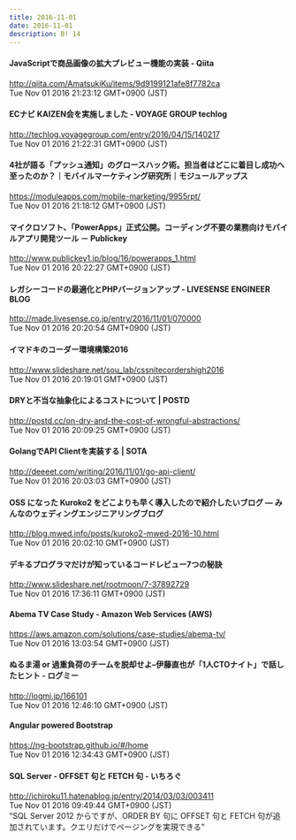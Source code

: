 ```yaml
---
title: 2016-11-01
date: 2016-11-01
description: B! 14
---
```


#### JavaScriptで商品画像の拡大プレビュー機能の実装 - Qiita
http://qiita.com/AmatsukiKu/items/9d9199121afe8f7782ca<br>
Tue Nov 01 2016 21:23:12 GMT+0900 (JST)<br>


#### ECナビ KAIZEN会を実施しました - VOYAGE GROUP techlog
http://techlog.voyagegroup.com/entry/2016/04/15/140217<br>
Tue Nov 01 2016 21:22:31 GMT+0900 (JST)<br>


#### 4社が語る「プッシュ通知」のグロースハック術。担当者はどこに着目し成功へ至ったのか？｜モバイルマーケティング研究所｜モジュールアップス
https://moduleapps.com/mobile-marketing/9955rpt/<br>
Tue Nov 01 2016 21:18:12 GMT+0900 (JST)<br>


#### マイクロソフト、「PowerApps」正式公開。コーディング不要の業務向けモバイルアプリ開発ツール － Publickey
http://www.publickey1.jp/blog/16/powerapps_1.html<br>
Tue Nov 01 2016 20:22:27 GMT+0900 (JST)<br>


#### レガシーコードの最適化とPHPバージョンアップ - LIVESENSE ENGINEER BLOG
http://made.livesense.co.jp/entry/2016/11/01/070000<br>
Tue Nov 01 2016 20:20:54 GMT+0900 (JST)<br>


#### イマドキのコーダー環境構築2016
http://www.slideshare.net/sou_lab/cssnitecordershigh2016<br>
Tue Nov 01 2016 20:19:01 GMT+0900 (JST)<br>


#### DRYと不当な抽象化によるコストについて | POSTD
http://postd.cc/on-dry-and-the-cost-of-wrongful-abstractions/<br>
Tue Nov 01 2016 20:09:25 GMT+0900 (JST)<br>


#### GolangでAPI Clientを実装する | SOTA
http://deeeet.com/writing/2016/11/01/go-api-client/<br>
Tue Nov 01 2016 20:03:03 GMT+0900 (JST)<br>


#### OSS になった Kuroko2 をどこよりも早く導入したので紹介したいブログ — みんなのウェディングエンジニアリングブログ
http://blog.mwed.info/posts/kuroko2-mwed-2016-10.html<br>
Tue Nov 01 2016 20:02:10 GMT+0900 (JST)<br>


#### デキるプログラマだけが知っているコードレビュー7つの秘訣
http://www.slideshare.net/rootmoon/7-37892729<br>
Tue Nov 01 2016 17:36:11 GMT+0900 (JST)<br>


#### Abema TV Case Study - Amazon Web Services (AWS)
https://aws.amazon.com/solutions/case-studies/abema-tv/<br>
Tue Nov 01 2016 13:03:54 GMT+0900 (JST)<br>


#### ぬるま湯 or 過重負荷のチームを脱却せよ–伊藤直也が「1人CTOナイト」で話したヒント - ログミー
http://logmi.jp/166101<br>
Tue Nov 01 2016 12:46:10 GMT+0900 (JST)<br>


#### Angular powered Bootstrap
https://ng-bootstrap.github.io/#/home<br>
Tue Nov 01 2016 12:34:43 GMT+0900 (JST)<br>


#### SQL Server - OFFSET 句と FETCH 句 - いちろぐ
http://ichiroku11.hatenablog.jp/entry/2014/03/03/003411<br>
Tue Nov 01 2016 09:49:44 GMT+0900 (JST)<br>
“SQL Server 2012 からですが、ORDER BY 句に OFFSET 句と FETCH 句が追加されています。クエリだけでページングを実現できる”


